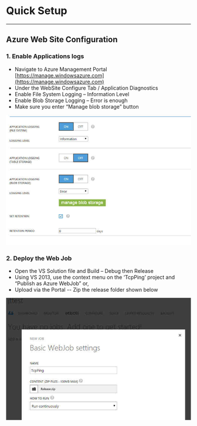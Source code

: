 # Quick Setup #


----------

## Azure Web Site Configuration ##


### 1. Enable Applications logs ###
  * Navigate to Azure Management Portal [https://manage.windowsazure.com](https://manage.windowsazure.com) 
  * Under the WebSite Configure Tab / Application Diagnostics
  * Enable File System Logging – Information Level
  * Enable Blob Storage Logging – Error is enough
  * Make sure you enter “Manage blob storage” button

![](images/diagconfig.jpg?raw=true)

### 2.	Deploy the Web Job ###
  * Open the VS Solution file and Build – Debug then Release
  * Using VS 2013, use the context menu on the ‘TcpPing’ project and “Publish as Azure WebJob” or,
  * Upload via the Portal -- Zip the release folder shown below

![](images/jobupload.jpg?raw=true)



